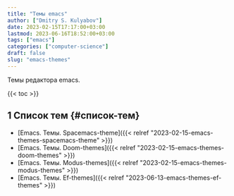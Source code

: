 ```yaml
---
title: "Темы emacs"
author: ["Dmitry S. Kulyabov"]
date: 2023-02-15T17:17:00+03:00
lastmod: 2023-06-16T18:52:00+03:00
tags: ["emacs"]
categories: ["computer-science"]
draft: false
slug: "emacs-themes"
---
```


Темы редактора emacs.

<!--more-->

{{< toc >}}


## <span class="section-num">1</span> Список тем {#список-тем}

-   [Emacs. Темы. Spacemacs-theme]({{< relref "2023-02-15-emacs-themes-spacemacs-theme" >}})
-   [Emacs. Темы. Doom-themes]({{< relref "2023-02-15-emacs-themes-doom-themes" >}})
-   [Emacs. Темы. Modus-themes]({{< relref "2023-02-15-emacs-themes-modus-themes" >}})
-   [Emacs. Темы. Ef-themes]({{< relref "2023-06-13-emacs-themes-ef-themes" >}})
